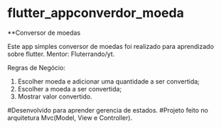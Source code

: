 # flutter_appconverdor_moeda

**Conversor de moedas

Este app simples conversor de moedas foi realizado para aprendizado sobre flutter.
Mentor: Fluterrando/yt.

Regras de Negócio: 
1) Escolher moeda e adicionar uma quantidade a ser convertida;
2) Escolher a moeda a ser convertida;
3) Mostrar valor convertido.

#Desenvolvido para aprender gerencia de estados.
#Projeto feito no arquitetura Mvc(Model, View e Controller).

